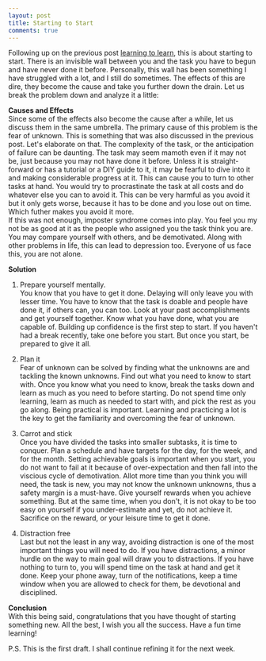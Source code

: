 ```yaml
---
layout: post
title: Starting to Start
comments: true
---
```


Following up on the previous post [learning to learn](https://sampshah.github.io/learning-to-learn), this is about starting to start. There is an invisible wall between you and the task you have to begun and have never done it before. Personally, this wall has been something I have struggled with a lot, and I still do sometimes. The effects of this are dire, they become the cause and take you further down the drain. Let us break the problem down and analyze it a little:  

**Causes and Effects**  
Since some of the effects also become the cause after a while, let us discuss them in the same umbrella. The primary cause of this problem is the fear of unknown. This is something that was also discussed in the previous post. Let's elaborate on that. The complexity of the task, or the anticipation of failure can be daunting. The task may seem mamoth even if it may not be, just because you may not have done it before. Unless it is straight-forward or has a tutorial or a DIY guide to it, it may be fearful to dive into it and making considerable progress at it. This can cause you to turn to other tasks at hand. You would try to procrastinate the task at all costs and do whatever else you can to avoid it. This can be very harmful as you avoid it but it only gets worse, because it has to be done and you lose out on time. Which futher makes you avoid it more.  
If this was not enough, imposter syndrome comes into play. You feel you my not be as good at it as the people who assigned you the task think you are. You may compare yourself with others, and be demotivated. Along with other problems in life, this can lead to depression too. Everyone of us face this, you are not alone.

**Solution**  
1. Prepare yourself mentally.  
You know that you have to get it done. Delaying will only leave you with lesser time. You have to know that the task is doable and people have done it, if others can, you can too. Look at your past accomplishments and get yourself together. Know what you have done, what you are capable of. Building up confidence is the first step to start. If you haven't had a break recently, take one before you start. But once you start, be prepared to give it all.  

2. Plan it  
Fear of unknown can be solved by finding what the unknowns are and tackling the known unknowns. Find out what you need to know to start with. Once you know what you need to know, break the tasks down and learn as much as you need to before starting. Do not spend time only learning, learn as much as needed to start with, and pick the rest as you go along. Being practical is important. Learning and practicing a lot is the key to get the familiarity and overcoming the fear of unknown.  

3. Carrot and stick  
Once you have divided the tasks into smaller subtasks, it is time to conquer. Plan a schedule and have targets for the day, for the week, and for the month. Setting achievable goals is important when you start, you do not want to fail at it because of over-expectation and then fall into the viscious cycle of demotivation. Allot more time than you think you will need, the task is new, you may not know the unknown unknowns, thus a safety margin is a must-have. Give yourself rewards when you achieve something. But at the same time, when you don't, it is not okay to be too easy on yourself if you under-estimate and yet, do not achieve it. Sacrifice on the reward, or your leisure time to get it done.  

4. Distraction free  
Last but not the least in any way, avoiding distraction is one of the most important things you will need to do. If you have distractions, a minor hurdle on the way to main goal will draw you to distractions. If you have nothing to turn to, you will spend time on the task at hand and get it done. Keep your phone away, turn of the notifications, keep a time window when you are allowed to check for them, be devotional and disciplined.  

**Conclusion**  
With this being said, congratulations that you have thought of starting something new. All the best, I wish you all the success. Have a fun time learning!


P.S. This is the first draft. I shall continue refining it for the next week.